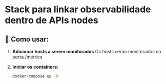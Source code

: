 # Stack para linkar observabilidade dentro de APIs nodes

## 🚀 Como usar:

1. **Adicionar hosts a serem monitorados**
    Os hosts serão monitorados na porta /metrics
    
2. **Iniciar os containers:**
   ```bash
   docker-compose up -d
